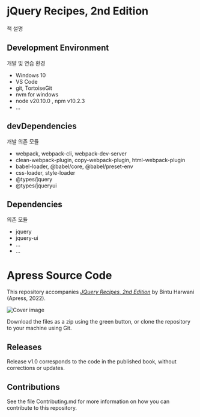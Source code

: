 # jQuery Recipes, 2nd Edition

책 설명

## Development Environment

개발 및 연습 환경

- Windows 10
- VS Code
- git, TortoiseGit
- nvm for windows
- node v20.10.0 , npm v10.2.3
- ...

## devDependencies

개발 의존 모듈

- webpack, webpack-cli, webpack-dev-server
- clean-webpack-plugin, copy-webpack-plugin, html-webpack-plugin
- babel-loader, @babel/core, @babel/preset-env
- css-loader, style-loader
- @types/jquery
- @types/jqueryui


## Dependencies

의존 모듈

- jquery
- jquery-ui
- ...
- ...


# Apress Source Code

This repository accompanies [*JQuery Recipes, 2nd Edition*](https://link.springer.com/book/10.1007/978-1-4842-7304-3) by Bintu Harwani (Apress, 2022).

[comment]: #cover
![Cover image](9781484273036.jpg)

Download the files as a zip using the green button, or clone the repository to your machine using Git.

## Releases

Release v1.0 corresponds to the code in the published book, without corrections or updates.

## Contributions

See the file Contributing.md for more information on how you can contribute to this repository.